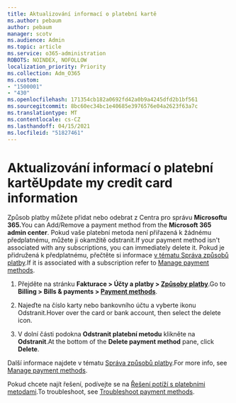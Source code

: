 ```yaml
---
title: Aktualizování informací o platební kartě
ms.author: pebaum
author: pebaum
manager: scotv
ms.audience: Admin
ms.topic: article
ms.service: o365-administration
ROBOTS: NOINDEX, NOFOLLOW
localization_priority: Priority
ms.collection: Adm_O365
ms.custom:
- "1500001"
- "430"
ms.openlocfilehash: 171354cb182a0692fd42a0b9a4245dfd2b1bf561
ms.sourcegitcommit: 8bc60ec34bc1e40685e3976576e04a2623f63a7c
ms.translationtype: MT
ms.contentlocale: cs-CZ
ms.lasthandoff: 04/15/2021
ms.locfileid: "51827461"
---
```

# <a name="update-my-credit-card-information"></a><span data-ttu-id="dabdb-102">Aktualizování informací o platební kartě</span><span class="sxs-lookup"><span data-stu-id="dabdb-102">Update my credit card information</span></span>

<span data-ttu-id="dabdb-103">Způsob platby můžete přidat nebo odebrat z Centra pro správu **Microsoftu 365.**</span><span class="sxs-lookup"><span data-stu-id="dabdb-103">You can Add/Remove a payment method from the **Microsoft 365 admin center**.</span></span> <span data-ttu-id="dabdb-104">Pokud vaše platební metoda není přiřazená k žádnému předplatnému, můžete ji okamžitě odstranit.</span><span class="sxs-lookup"><span data-stu-id="dabdb-104">If your payment method isn't associated with any subscriptions, you can immediately delete it.</span></span> <span data-ttu-id="dabdb-105">Pokud je přidružená k předplatnému, přečtěte si informace [v tématu Správa způsobů platby](https://docs.microsoft.com/microsoft-365/commerce/billing-and-payments/manage-payment-methods).</span><span class="sxs-lookup"><span data-stu-id="dabdb-105">If it is associated with a subscription refer to [Manage payment methods](https://docs.microsoft.com/microsoft-365/commerce/billing-and-payments/manage-payment-methods).</span></span>

1. <span data-ttu-id="dabdb-106">Přejděte na stránku **Fakturace > Účty a platby > [Způsoby platby](https://go.microsoft.com/fwlink/p/?linkid=2018806)**.</span><span class="sxs-lookup"><span data-stu-id="dabdb-106">Go to **Billing > Bills & payments > [Payment methods](https://go.microsoft.com/fwlink/p/?linkid=2018806)**.</span></span>

2. <span data-ttu-id="dabdb-107">Najeďte na číslo karty nebo bankovního účtu a vyberte ikonu Odstranit.</span><span class="sxs-lookup"><span data-stu-id="dabdb-107">Hover over the card or bank account, then select the delete icon.</span></span>

3. <span data-ttu-id="dabdb-108">V dolní části podokna **Odstranit platební metodu** klikněte na **Odstranit**.</span><span class="sxs-lookup"><span data-stu-id="dabdb-108">At the bottom of the **Delete payment method** pane, click **Delete**.</span></span>

<span data-ttu-id="dabdb-109">Další informace najdete v tématu [Správa způsobů platby](https://docs.microsoft.com/microsoft-365/commerce/billing-and-payments/manage-payment-methods).</span><span class="sxs-lookup"><span data-stu-id="dabdb-109">For more info, see [Manage payment methods](https://docs.microsoft.com/microsoft-365/commerce/billing-and-payments/manage-payment-methods).</span></span>

<span data-ttu-id="dabdb-110">Pokud chcete najít řešení, podívejte se na [Řešení potíží s platebními metodami](https://docs.microsoft.com/microsoft-365/commerce/billing-and-payments/manage-payment-methods#troubleshoot-payment-methods).</span><span class="sxs-lookup"><span data-stu-id="dabdb-110">To troubleshoot, see [Troubleshoot payment methods](https://docs.microsoft.com/microsoft-365/commerce/billing-and-payments/manage-payment-methods#troubleshoot-payment-methods).</span></span>
